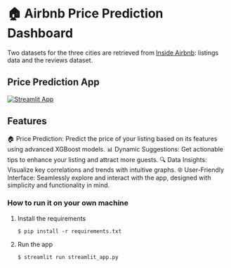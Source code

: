 # 🏠 Airbnb Price Prediction Dashboard

Two datasets for the three cities are retrieved from [Inside Airbnb](http://insideairbnb.com/): listings data and the reviews dataset.

## Price Prediction App
[![Streamlit App](https://static.streamlit.io/badges/streamlit_badge_black_white.svg)](https://airbnbdash.streamlit.app/)


## Features
🏠 Price Prediction: Predict the price of your listing based on its features using advanced XGBoost models.
📊 Dynamic Suggestions: Get actionable tips to enhance your listing and attract more guests.
🔍 Data Insights: Visualize key correlations and trends with intuitive graphs.
🌐 User-Friendly Interface: Seamlessly explore and interact with the app, designed with simplicity and functionality in mind.

### How to run it on your own machine

1. Install the requirements

   ```
   $ pip install -r requirements.txt
   ```

2. Run the app

   ```
   $ streamlit run streamlit_app.py
   ```
